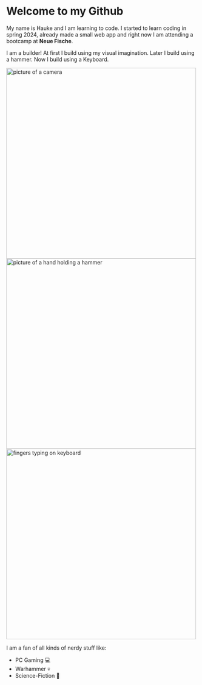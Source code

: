 # Welcome to my Github

My name is Hauke and I am learning to code. 
I started to learn coding in spring 2024, already made a small web app and right now I am attending a bootcamp at **Neue Fische**.
  
I am a builder! 
At first I build using my visual imagination. Later I build using a hammer. Now I build using a Keyboard.

<img src="https://images.unsplash.com/photo-1495121553079-4c61bcce1894?q=80&w=1881&auto=format&fit=crop&ixlib=rb-4.0.3&ixid=M3wxMjA3fDB8MHxwaG90by1wYWdlfHx8fGVufDB8fHx8fA%3D%3D" alt="picture of a camera" height="500"> <img src="https://plus.unsplash.com/premium_photo-1723579315375-e18f86f4c50d?q=80&w=1921&auto=format&fit=crop&ixlib=rb-4.0.3&ixid=M3wxMjA3fDB8MHxwaG90by1wYWdlfHx8fGVufDB8fHx8fA%3D%3D" alt="picture of a hand holding a hammer" height="500">
<img src="https://images.unsplash.com/photo-1651248340514-f5822cb997c2?q=80&w=1827&auto=format&fit=crop&ixlib=rb-4.0.3&ixid=M3wxMjA3fDB8MHxwaG90by1wYWdlfHx8fGVufDB8fHx8fA%3D%3D" alt="fingers typing on keyboard" height="500">

I am a fan of all kinds of nerdy stuff like:
- PC Gaming 💻
- Warhammer 💀
- Science-Fiction 👾








